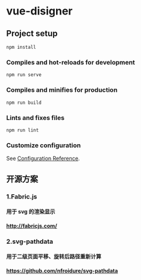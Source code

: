 # vue-disigner

## Project setup

```
npm install
```

### Compiles and hot-reloads for development

```
npm run serve
```

### Compiles and minifies for production

```
npm run build
```

### Lints and fixes files

```
npm run lint
```

### Customize configuration

See [Configuration Reference](https://cli.vuejs.org/config/).

## 开源方案

### 1.Fabric.js
#### 用于 svg 的渲染显示
#### http://fabricjs.com/

### 2.svg-pathdata
#### 用于二级页面平移、旋转后路径重新计算
#### https://github.com/nfroidure/svg-pathdata
